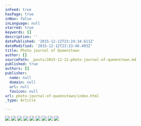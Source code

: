 ```yaml
---
inFeed: true
hasPage: true
inNav: false
inLanguage: null
starred: true
keywords: []
description: ''
datePublished: '2015-12-12T23:24:34.611Z'
dateModified: '2015-12-12T23:23:46.403Z'
title: Photo journal of Queenstown
author: []
sourcePath: _posts/2015-12-12-photo-journal-of-queenstown.md
published: true
authors: []
publisher:
  name: null
  domain: null
  url: null
  favicon: null
url: photo-journal-of-queenstown/index.html
_type: Article

---
```

![](https://the-grid-user-content.s3-us-west-2.amazonaws.com/af87a219-2e18-46ea-803a-d72beeea3749.jpg)
![](https://the-grid-user-content.s3-us-west-2.amazonaws.com/535deee7-1403-4f12-99c1-86bc4b8e4e55.jpg)
![](https://the-grid-user-content.s3-us-west-2.amazonaws.com/91cd0423-d3f9-48af-bf79-009c1b90be31.jpg)
![](https://the-grid-user-content.s3-us-west-2.amazonaws.com/7ddfa557-35cb-4b01-851c-f783bcf98343.jpg)
![](https://the-grid-user-content.s3-us-west-2.amazonaws.com/a759b890-b1e3-46b7-b60c-e785634c8803.jpg)
![](https://the-grid-user-content.s3-us-west-2.amazonaws.com/aefdbe94-44f8-461d-a8f2-89e426882f4b.jpg)
![](https://the-grid-user-content.s3-us-west-2.amazonaws.com/99bc0b49-29c3-4f39-8a04-0d040476a105.jpg)
![](https://the-grid-user-content.s3-us-west-2.amazonaws.com/fbca6d89-2369-43cd-bcae-bad066bf7d52.jpg)
![](https://the-grid-user-content.s3-us-west-2.amazonaws.com/03ea72a8-6830-496a-81cd-d8c25662b336.jpg)